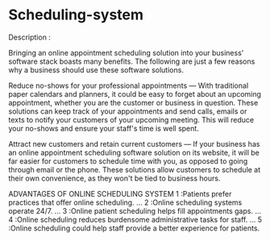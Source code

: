 # Scheduling-system

Description : 

Bringing an online appointment scheduling solution into your business' software stack boasts many benefits. The following are just a few reasons why a business should use these software solutions.

Reduce no-shows for your professional appointments — With traditional paper calendars and planners, it could be easy to forget about an upcoming appointment, whether you are the customer or business in question. These solutions can keep track of your appointments and send calls, emails or texts to notify your customers of your upcoming meeting. This will reduce your no-shows and ensure your staff's time is well spent.

Attract new customers and retain current customers — If your business has an online appointment scheduling software solution on its website, it will be far easier for customers to schedule time with you, as opposed to going through email or the phone. These solutions allow customers to schedule at their own convenience, as they won't be tied to business hours.




ADVANTAGES OF ONLINE SCHEDULING SYSTEM
1   :Patients prefer practices that offer online scheduling. ...
2   :Online scheduling systems operate 24/7. ...
3   :Online patient scheduling helps fill appointments gaps. ...
4   :Online scheduling reduces burdensome administrative tasks for staff. ...
5   :Online scheduling could help staff provide a better experience for patients.

